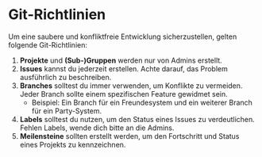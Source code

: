 # Git-Richtlinien

Um eine saubere und konfliktfreie Entwicklung sicherzustellen, gelten folgende Git-Richtlinien:

1. **Projekte** und **(Sub-)Gruppen** werden nur von Admins erstellt.
2. **Issues** kannst du jederzeit erstellen. Achte darauf, das Problem ausführlich zu beschreiben.
3. **Branches** solltest du immer verwenden, um Konflikte zu vermeiden. Jeder Branch sollte einem spezifischen Feature
  gewidmet sein.
    - Beispiel: Ein Branch für ein Freundesystem und ein weiterer Branch für ein Party-System.
4. **Labels** solltest du nutzen, um den Status eines Issues zu verdeutlichen. Fehlen Labels, wende dich bitte an die
  Admins.
5. **Meilensteine** sollten erstellt werden, um den Fortschritt und Status eines Projekts zu kennzeichnen.
